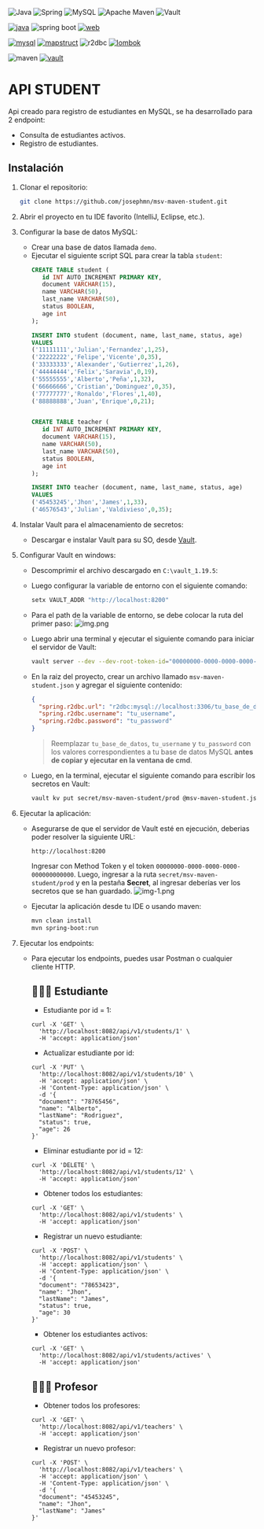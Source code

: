![Java](https://img.shields.io/badge/java-%23ED8B00.svg?style=for-the-badge&logo=openjdk&logoColor=white)
![Spring](https://img.shields.io/badge/spring-%236DB33F.svg?style=for-the-badge&logo=spring&logoColor=white)
![MySQL](https://img.shields.io/badge/mysql-4479A1.svg?style=for-the-badge&logo=mysql&logoColor=white)
![Apache Maven](https://img.shields.io/badge/Apache%20Maven-C71A36?style=for-the-badge&logo=Apache%20Maven&logoColor=white)
![Vault](https://img.shields.io/badge/Vault-ffffff?logo=vault&style=for-the-badge&color=9c9c9c&logoColor=000000)

[![java](https://img.shields.io/badge/Java-17-important)](https://adoptium.net/es/temurin/releases/?os=windows&arch=any&package=jdk&version=17)
![spring boot](https://img.shields.io/badge/Spring-3.5.0-green?logo=springboot)
[![web](https://img.shields.io/badge/Spring_Boot_WebFlux-6.2.7-green)](https://mvnrepository.com/artifact/org.springframework.boot/spring-boot-starter-web/3.2.5)

[![mysql](https://img.shields.io/badge/mysql_connector-8.3.0-blue?logo=mysql)](https://mvnrepository.com/artifact/com.mysql/mysql-connector-j/8.3.0)
[![mapstruct](https://img.shields.io/badge/mapstruct-1.6.3-yellow)](https://mvnrepository.com/artifact/org.mapstruct/mapstruct/1.5.5.Final)
![r2dbc](https://img.shields.io/badge/r2dbc-1.0.4-yellow?logo)
[![lombok](https://img.shields.io/badge/Lombok-1.18.38-yellow)](https://mvnrepository.com/artifact/org.projectlombok/lombok/1.18.32)

![maven](https://img.shields.io/badge/Maven-3.9.9-red?logo=apache-maven)
[![vault](https://img.shields.io/badge/Vault-1.19.5-lightgrey?logo=vault)](https://developer.hashicorp.com/vault/install)


# API STUDENT

Api creado para registro de estudiantes en MySQL, se ha desarrollado para 2 endpoint:
* Consulta de estudiantes activos.
* Registro de estudiantes.

## Instalación
1. Clonar el repositorio:
   ```bash
   git clone https://github.com/josephmn/msv-maven-student.git

2. Abrir el proyecto en tu IDE favorito (IntelliJ, Eclipse, etc.).
3. Configurar la base de datos MySQL:
    - Crear una base de datos llamada `demo`.
    - Ejecutar el siguiente script SQL para crear la tabla `student`:
      ```sql
      CREATE TABLE student (
         id INT AUTO_INCREMENT PRIMARY KEY,
         document VARCHAR(15),
         name VARCHAR(50),
         last_name VARCHAR(50),
         status BOOLEAN,
         age int
      );
      
      INSERT INTO student (document, name, last_name, status, age)
      VALUES
      ('11111111','Julian','Fernandez',1,25),
      ('22222222','Felipe','Vicente',0,35),
      ('33333333','Alexander','Gutierrez',1,26),
      ('44444444','Felix','Saravia',0,19),
      ('55555555','Alberto','Peña',1,32),
      ('66666666','Cristian','Dominguez',0,35),
      ('77777777','Ronaldo','Flores',1,40),
      ('88888888','Juan','Enrique',0,21);


      CREATE TABLE teacher (
         id INT AUTO_INCREMENT PRIMARY KEY,
         document VARCHAR(15),
         name VARCHAR(50),
         last_name VARCHAR(50),
         status BOOLEAN,
         age int
      );
   
      INSERT INTO teacher (document, name, last_name, status, age)
      VALUES
      ('45453245','Jhon','James',1,33),
      ('46576543','Julian','Valdivieso',0,35);
      ```
4. Instalar Vault para el almacenamiento de secretos:
    - Descargar e instalar Vault para su SO, desde [Vault](https://www.vaultproject.io/downloads).

5. Configurar Vault en windows:
    - Descomprimir el archivo descargado en `C:\vault_1.19.5`:
    - Luego configurar la variable de entorno con el siguiente comando:
      ```bash
      setx VAULT_ADDR "http://localhost:8200"
      ```
    - Para el path de la variable de entorno, se debe colocar la ruta del primer paso:
      ![img.png](imagen/img-0.png)
    - Luego abrir una terminal y ejecutar el siguiente comando para iniciar el servidor de Vault:
      ```bash
      vault server --dev --dev-root-token-id="00000000-0000-0000-0000-000000000000"
      ```
    - En la raiz del proyecto, crear un archivo llamado `msv-maven-student.json` y agregar el siguiente contenido:
      ```json
      {
        "spring.r2dbc.url": "r2dbc:mysql://localhost:3306/tu_base_de_datos",
        "spring.r2dbc.username": "tu_username",
        "spring.r2dbc.password": "tu_password"
      }
      ```
      > Reemplazar `tu_base_de_datos`, `tu_username` y `tu_password` con los valores correspondientes a tu base de datos MySQL **antes de copiar y ejecutar en la ventana de cmd**.

    - Luego, en la terminal, ejecutar el siguiente comando para escribir los secretos en Vault:
      ```bash
      vault kv put secret/msv-maven-student/prod @msv-maven-student.json
      ```
6. Ejecutar la aplicación:
    - Asegurarse de que el servidor de Vault esté en ejecución, deberias poder resolver la siguiente URL:
      ```
      http://localhost:8200
      ```
      Ingresar con Method Token y el token `00000000-0000-0000-0000-000000000000`.
      Luego, ingresar a la ruta `secret/msv-maven-student/prod` y en la pestaña **Secret**, al ingresar deberías ver los secretos que se han guardado.
      ![img-1.png](imagen/img-1.png)

    - Ejecutar la aplicación desde tu IDE o usando maven:
      ```bash
      mvn clean install
      mvn spring-boot:run
      ```
7. Ejecutar los endpoints:
    - Para ejecutar los endpoints, puedes usar Postman o cualquier cliente HTTP.
      ## 🧑🏻‍🎓 Estudiante
        - Estudiante por id = 1:
      ```cUrl
      curl -X 'GET' \
        'http://localhost:8082/api/v1/students/1' \
        -H 'accept: application/json'
      ```
        - Actualizar estudiante por id:
      ```cUrl
      curl -X 'PUT' \
        'http://localhost:8082/api/v1/students/10' \
        -H 'accept: application/json' \
        -H 'Content-Type: application/json' \
        -d '{
        "document": "78765456",
        "name": "Alberto",
        "lastName": "Rodriguez",
        "status": true,
        "age": 26
      }'
      ```
        - Eliminar estudiante por id = 12:
      ```cUrl
      curl -X 'DELETE' \
        'http://localhost:8082/api/v1/students/12' \
        -H 'accept: application/json'
      ```
        - Obtener todos los estudiantes:
      ```cUrl
      curl -X 'GET' \
        'http://localhost:8082/api/v1/students' \
        -H 'accept: application/json'
      ```
        - Registrar un nuevo estudiante:
      ```cUrl
      curl -X 'POST' \
        'http://localhost:8082/api/v1/students' \
        -H 'accept: application/json' \
        -H 'Content-Type: application/json' \
        -d '{
        "document": "78653423",
        "name": "Jhon",
        "lastName": "James",
        "status": true,
        "age": 30
      }'
      ```
        - Obtener los estudiantes activos:
      ```cUrl
      curl -X 'GET' \
        'http://localhost:8082/api/v1/students/actives' \
        -H 'accept: application/json'
      ```
      ## 🧑🏻‍🏫 Profesor
        - Obtener todos los profesores:
      ```cUrl
      curl -X 'GET' \
        'http://localhost:8082/api/v1/teachers' \
        -H 'accept: application/json'
      ```
        - Registrar un nuevo profesor:
      ```cUrl
      curl -X 'POST' \
        'http://localhost:8082/api/v1/teachers' \
        -H 'accept: application/json' \
        -H 'Content-Type: application/json' \
        -d '{
        "document": "45453245",
        "name": "Jhon",
        "lastName": "James"
      }'
      ```